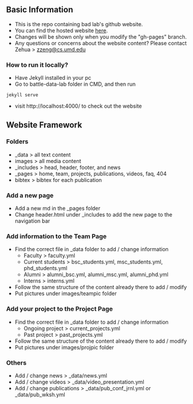 ## Basic Information

- This is the repo containing bad lab's github website.
- You can find the hosted website <a href="battle-data-lab.cs.umd.edu">here</a>.
- Changes will be shown only when you modify the "gh-pages" branch.
- Any questions or concerns about the website content? Please contact Zehua > zzeng@cs.umd.edu

### How to run it locally?

- Have Jekyll installed in your pc
- Go to battle-data-lab folder in CMD, and then run

```
jekyll serve
```

- visit http://localhost:4000/ to check out the website

## Website Framework

### Folders

- \_data > all text content
- images > all media content
- \_includes > head, header, footer, and news
- \_pages > home, team, projects, publications, videos, faq, 404
- bibtex > bibtex for each publication

### Add a new page

- Add a new md in the \_pages folder
- Change header.html under \_includes to add the new page to the navigation bar

### Add information to the Team Page

- Find the correct file in \_data folder to add / change information
  - Faculty > faculty.yml
  - Current students > bsc_students.yml, msc_students.yml, phd_students.yml
  - Alumni > alumni_bsc.yml, alumni_msc.yml, alumni_phd.yml
  - Interns > interns.yml
- Follow the same structure of the content already there to add / modify
- Put pictures under images/teampic folder

### Add your project to the Project Page

- Find the correct file in \_data folder to add / change information
  - Ongoing project > current_projects.yml
  - Past project > past_projects.yml
- Follow the same structure of the content already there to add / modify
- Put pictures under images/projpic folder

### Others

- Add / change news > \_data/news.yml
- Add / change videos > \_data/video_presentation.yml
- Add / change publications > \_data/pub_conf_jrnl.yml or \_data/pub_wksh.yml
